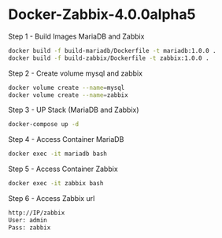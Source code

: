 # Docker-Zabbix-4.0.0alpha5 

Step 1 - Build Images MariaDB and Zabbix
```bash
docker build -f build-mariadb/Dockerfile -t mariadb:1.0.0 .
docker build -f build-zabbix/Dockerfile -t zabbix:1.0.0 .
```
Step 2 - Create volume mysql and zabbix
```bash
docker volume create --name=mysql
docker volume create --name=zabbix
```
Step 3 - UP Stack (MariaDB and Zabbix)
```bash
docker-compose up -d
```
Step 4 - Access Container MariaDB
```bash
docker exec -it mariadb bash
```
Step 5 - Access Container Zabbix
```bash
docker exec -it zabbix bash
```
Step 6 - Access Zabbix url

```bash
http://IP/zabbix
User: admin
Pass: zabbix
```
